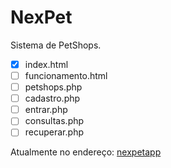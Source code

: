 # NexPet
Sistema de PetShops.

- [x] index.html
- [ ] funcionamento.html
- [ ] petshops.php
- [ ] cadastro.php
- [ ] entrar.php
- [ ] consultas.php
- [ ] recuperar.php

Atualmente no endereço: [nexpetapp](http://nexpetapp.com.br)